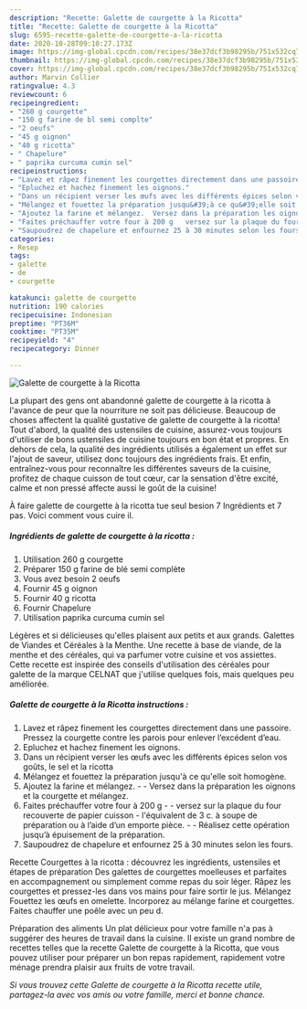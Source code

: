 ```yaml
---
description: "Recette: Galette de courgette à la Ricotta"
title: "Recette: Galette de courgette à la Ricotta"
slug: 6595-recette-galette-de-courgette-a-la-ricotta
date: 2020-10-28T09:10:27.173Z
image: https://img-global.cpcdn.com/recipes/38e37dcf3b98295b/751x532cq70/galette-de-courgette-a-la-ricotta-photo-principale-de-la-recette.jpg
thumbnail: https://img-global.cpcdn.com/recipes/38e37dcf3b98295b/751x532cq70/galette-de-courgette-a-la-ricotta-photo-principale-de-la-recette.jpg
cover: https://img-global.cpcdn.com/recipes/38e37dcf3b98295b/751x532cq70/galette-de-courgette-a-la-ricotta-photo-principale-de-la-recette.jpg
author: Marvin Collier
ratingvalue: 4.3
reviewcount: 6
recipeingredient:
- "260 g courgette"
- "150 g farine de bl semi complte"
- "2 oeufs"
- "45 g oignon"
- "40 g ricotta"
- " Chapelure"
- " paprika curcuma cumin sel"
recipeinstructions:
- "Lavez et râpez finement les courgettes directement dans une passoire. Pressez la courgette contre les parois pour enlever l’excédent d’eau."
- "Epluchez et hachez finement les oignons."
- "Dans un récipient verser les œufs avec les différents épices selon vos goûts, le sel et la ricotta"
- "Mélangez et fouettez la préparation jusqu&#39;à ce qu&#39;elle soit homogène."
- "Ajoutez la farine et mélangez.  Versez dans la préparation les oignons et la courgette et mélangez."
- "Faites préchauffer votre four à 200 g   versez sur la plaque du four recouverte de papier cuisson  l&#39;équivalent de 3 c. à soupe de préparation ou à l’aide d’un emporte pièce.   Réalisez cette opération jusqu’à épuisement de la préparation."
- "Saupoudrez de chapelure et enfournez 25 à 30 minutes selon les fours."
categories:
- Resep
tags:
- galette
- de
- courgette

katakunci: galette de courgette 
nutrition: 190 calories
recipecuisine: Indonesian
preptime: "PT36M"
cooktime: "PT35M"
recipeyield: "4"
recipecategory: Dinner

---
```



![Galette de courgette à la Ricotta](https://img-global.cpcdn.com/recipes/38e37dcf3b98295b/751x532cq70/galette-de-courgette-a-la-ricotta-photo-principale-de-la-recette.jpg)

La plupart des gens ont abandonné galette de courgette à la ricotta à l'avance de peur que la nourriture ne soit pas délicieuse. Beaucoup de choses affectent la qualité gustative de galette de courgette à la ricotta! Tout d'abord, la qualité des ustensiles de cuisine, assurez-vous toujours d'utiliser de bons ustensiles de cuisine toujours en bon état et propres. En dehors de cela, la qualité des ingrédients utilisés a également un effet sur l'ajout de saveur, utilisez donc toujours des ingrédients frais. Et enfin, entraînez-vous pour reconnaître les différentes saveurs de la cuisine, profitez de chaque cuisson de tout cœur, car la sensation d'être excité, calme et non pressé affecte aussi le goût de la cuisine!

<!--inarticleads1-->

À faire galette de courgette à la ricotta tue seul besion 7 Ingrédients et 7 pas. Voici comment vous cuire il.

##### Ingrédients de galette de courgette à la ricotta :

1. Utilisation 260 g courgette
1. Préparer 150 g farine de blé semi complète
1. Vous avez besoin 2 oeufs
1. Fournir 45 g oignon
1. Fournir 40 g ricotta
1. Fournir  Chapelure
1. Utilisation  paprika curcuma cumin sel


Légères et si délicieuses qu&#39;elles plaisent aux petits et aux grands. Galettes de Viandes et Céréales à la Menthe. Une recette à base de viande, de la menthe et des céréales, qui va parfumer votre cuisine et vos assiettes. Cette recette est inspirée des conseils d&#39;utilisation des céréales pour galette de la marque CELNAT que j&#39;utilise quelques fois, mais quelques peu améliorée. 

<!--inarticleads2-->

##### Galette de courgette à la Ricotta instructions :

1. Lavez et râpez finement les courgettes directement dans une passoire. Pressez la courgette contre les parois pour enlever l’excédent d’eau.
1. Epluchez et hachez finement les oignons.
1. Dans un récipient verser les œufs avec les différents épices selon vos goûts, le sel et la ricotta
1. Mélangez et fouettez la préparation jusqu&#39;à ce qu&#39;elle soit homogène.
1. Ajoutez la farine et mélangez. -  - Versez dans la préparation les oignons et la courgette et mélangez.
1. Faites préchauffer votre four à 200 g  -  - versez sur la plaque du four recouverte de papier cuisson  - l&#39;équivalent de 3 c. à soupe de préparation ou à l’aide d’un emporte pièce.  -  - Réalisez cette opération jusqu’à épuisement de la préparation.
1. Saupoudrez de chapelure et enfournez 25 à 30 minutes selon les fours.


Recette Courgettes à la ricotta : découvrez les ingrédients, ustensiles et étapes de préparation Des galettes de courgettes moelleuses et parfaites en accompagnement ou simplement comme repas du soir léger. Râpez les courgettes et pressez-les dans vos mains pour faire sortir le jus. Mélangez Fouettez les œufs en omelette. Incorporez au mélange farine et courgettes. Faites chauffer une poêle avec un peu d. 

<!--inarticleads1-->

<p>
Préparation des aliments Un plat délicieux pour votre famille n'a pas à suggérer des heures de travail dans la cuisine. Il existe un grand nombre de recettes telles que la recette Galette de courgette à la Ricotta, que vous pouvez utiliser pour préparer un bon repas rapidement, rapidement votre ménage prendra plaisir aux fruits de votre travail.
</p>

<p>
<i>Si vous trouvez cette Galette de courgette à la Ricotta recette utile, partagez-la avec vos amis ou votre famille, merci et bonne chance.</i>
</p>

